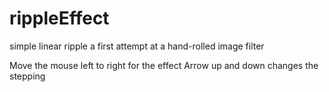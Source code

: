 # rippleEffect
simple linear ripple
a first attempt at a hand-rolled image filter

Move the mouse left to right for the effect
Arrow up and down changes the stepping
